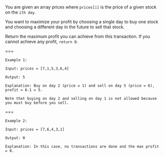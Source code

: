You are given an array prices where `prices[i]` is the price of a given stock on the `ith day`.

You want to maximize your profit by choosing a single day to buy one stock and choosing 
a different day in the future to sell that stock.

Return the maximum profit you can achieve from this transaction. 
If you cannot achieve any profit, `return 0`.

===

`Example 1:`

`Input: prices = [7,1,5,3,6,4]`

`Output: 5`

`Explanation: Buy on day 2 (price = 1) and sell on day 5 (price = 6), profit = 6-1 = 5.`

`Note that buying on day 2 and selling on day 1 is not allowed because you must buy before you sell.`

===

`Example 2:`

`Input: prices = [7,6,4,3,1]`

`Output: 0`

`Explanation: In this case, no transactions are done and the max profit = 0.`